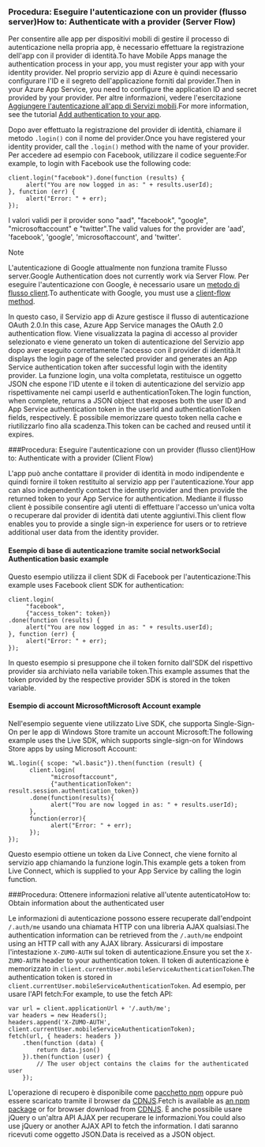 ### <span data-ttu-id="87a42-101"><a name="server-auth"></a>Procedura: Eseguire l'autenticazione con un provider (flusso server)</span><span class="sxs-lookup"><span data-stu-id="87a42-101"><a name="server-auth"></a>How to: Authenticate with a provider (Server Flow)</span></span>
<span data-ttu-id="87a42-102">Per consentire alle app per dispositivi mobili di gestire il processo di autenticazione nella propria app, è necessario effettuare la registrazione dell'app con il provider di identità.</span><span class="sxs-lookup"><span data-stu-id="87a42-102">To have Mobile Apps manage the authentication process in your app, you must register your app with your identity provider.</span></span> <span data-ttu-id="87a42-103">Nel proprio servizio app di Azure è quindi necessario configurare l'ID e il segreto dell'applicazione forniti dal provider.</span><span class="sxs-lookup"><span data-stu-id="87a42-103">Then in your Azure App Service, you need to configure the application ID and secret provided by your provider.</span></span>
<span data-ttu-id="87a42-104">Per altre informazioni, vedere l'esercitazione [Aggiungere l'autenticazione all'app di Servizi mobili](../articles/app-service-mobile/app-service-mobile-cordova-get-started-users.md).</span><span class="sxs-lookup"><span data-stu-id="87a42-104">For more information, see the tutorial [Add authentication to your app](../articles/app-service-mobile/app-service-mobile-cordova-get-started-users.md).</span></span>

<span data-ttu-id="87a42-105">Dopo aver effettuato la registrazione del provider di identità, chiamare il metodo `.login()` con il nome del provider.</span><span class="sxs-lookup"><span data-stu-id="87a42-105">Once you have registered your identity provider, call the `.login()` method with the name of your provider.</span></span> <span data-ttu-id="87a42-106">Per accedere ad esempio con Facebook, utilizzare il codice seguente:</span><span class="sxs-lookup"><span data-stu-id="87a42-106">For example, to login with Facebook use the following code:</span></span>

```
client.login("facebook").done(function (results) {
     alert("You are now logged in as: " + results.userId);
}, function (err) {
     alert("Error: " + err);
});
```

<span data-ttu-id="87a42-107">I valori validi per il provider sono "aad", "facebook", "google", "microsoftaccount" e "twitter".</span><span class="sxs-lookup"><span data-stu-id="87a42-107">The valid values for the provider are 'aad', 'facebook', 'google', 'microsoftaccount', and 'twitter'.</span></span>

> [!NOTE]
> <span data-ttu-id="87a42-108">L'autenticazione di Google attualmente non funziona tramite Flusso server.</span><span class="sxs-lookup"><span data-stu-id="87a42-108">Google Authentication does not currently work via Server Flow.</span></span>  <span data-ttu-id="87a42-109">Per eseguire l'autenticazione con Google, è necessario usare un [metodo di flusso client](#client-auth).</span><span class="sxs-lookup"><span data-stu-id="87a42-109">To authenticate with Google, you must use a [client-flow method](#client-auth).</span></span>

<span data-ttu-id="87a42-110">In questo caso, il Servizio app di Azure gestisce il flusso di autenticazione OAuth 2.0.</span><span class="sxs-lookup"><span data-stu-id="87a42-110">In this case, Azure App Service manages the OAuth 2.0 authentication flow.</span></span>  <span data-ttu-id="87a42-111">Viene visualizzata la pagina di accesso al provider selezionato e viene generato un token di autenticazione del Servizio app dopo aver eseguito correttamente l'accesso con il provider di identità.</span><span class="sxs-lookup"><span data-stu-id="87a42-111">It displays the login page of the selected provider and generates an App Service authentication token after successful login with the identity provider.</span></span> <span data-ttu-id="87a42-112">La funzione login, una volta completata, restituisce un oggetto JSON che espone l'ID utente e il token di autenticazione del servizio app rispettivamente nei campi userId e authenticationToken.</span><span class="sxs-lookup"><span data-stu-id="87a42-112">The login function, when complete, returns a JSON object that exposes both the user ID and App Service authentication token in the userId and authenticationToken fields, respectively.</span></span> <span data-ttu-id="87a42-113">È possibile memorizzare questo token nella cache e riutilizzarlo fino alla scadenza.</span><span class="sxs-lookup"><span data-stu-id="87a42-113">This token can be cached and reused until it expires.</span></span>

###<span data-ttu-id="87a42-114"><a name="client-auth"></a>Procedura: Eseguire l'autenticazione con un provider (flusso client)</span><span class="sxs-lookup"><span data-stu-id="87a42-114"><a name="client-auth"></a>How to: Authenticate with a provider (Client Flow)</span></span>

<span data-ttu-id="87a42-115">L'app può anche contattare il provider di identità in modo indipendente e quindi fornire il token restituito al servizio app per l'autenticazione.</span><span class="sxs-lookup"><span data-stu-id="87a42-115">Your app can also independently contact the identity provider and then provide the returned token to your App Service for authentication.</span></span> <span data-ttu-id="87a42-116">Mediante il flusso client è possibile consentire agli utenti di effettuare l'accesso un'unica volta o recuperare dal provider di identità dati utente aggiuntivi.</span><span class="sxs-lookup"><span data-stu-id="87a42-116">This client flow enables you to provide a single sign-in experience for users or to retrieve additional user data from the identity provider.</span></span>

#### <a name="social-authentication-basic-example"></a><span data-ttu-id="87a42-117">Esempio di base di autenticazione tramite social network</span><span class="sxs-lookup"><span data-stu-id="87a42-117">Social Authentication basic example</span></span>

<span data-ttu-id="87a42-118">Questo esempio utilizza il client SDK di Facebook per l'autenticazione:</span><span class="sxs-lookup"><span data-stu-id="87a42-118">This example uses Facebook client SDK for authentication:</span></span>

```
client.login(
     "facebook",
     {"access_token": token})
.done(function (results) {
     alert("You are now logged in as: " + results.userId);
}, function (err) {
     alert("Error: " + err);
});

```
<span data-ttu-id="87a42-119">In questo esempio si presuppone che il token fornito dall'SDK del rispettivo provider sia archiviato nella variabile token.</span><span class="sxs-lookup"><span data-stu-id="87a42-119">This example assumes that the token provided by the respective provider SDK is stored in the token variable.</span></span>

#### <a name="microsoft-account-example"></a><span data-ttu-id="87a42-120">Esempio di account Microsoft</span><span class="sxs-lookup"><span data-stu-id="87a42-120">Microsoft Account example</span></span>

<span data-ttu-id="87a42-121">Nell'esempio seguente viene utilizzato Live SDK, che supporta Single-Sign-On per le app di Windows Store tramite un account Microsoft:</span><span class="sxs-lookup"><span data-stu-id="87a42-121">The following example uses the Live SDK, which supports single-sign-on for Windows Store apps by using Microsoft Account:</span></span>

```
WL.login({ scope: "wl.basic"}).then(function (result) {
      client.login(
            "microsoftaccount",
            {"authenticationToken": result.session.authentication_token})
      .done(function(results){
            alert("You are now logged in as: " + results.userId);
      },
      function(error){
            alert("Error: " + err);
      });
});

```

<span data-ttu-id="87a42-122">Questo esempio ottiene un token da Live Connect, che viene fornito al servizio app chiamando la funzione login.</span><span class="sxs-lookup"><span data-stu-id="87a42-122">This example gets a token from Live Connect, which is supplied to your App Service by calling the login function.</span></span>

###<span data-ttu-id="87a42-123"><a name="auth-getinfo"></a>Procedura: Ottenere informazioni relative all'utente autenticato</span><span class="sxs-lookup"><span data-stu-id="87a42-123"><a name="auth-getinfo"></a>How to: Obtain information about the authenticated user</span></span>

<span data-ttu-id="87a42-124">Le informazioni di autenticazione possono essere recuperate dall'endpoint `/.auth/me` usando una chiamata HTTP con una libreria AJAX qualsiasi.</span><span class="sxs-lookup"><span data-stu-id="87a42-124">The authentication information can be retrieved from the `/.auth/me` endpoint using an HTTP call with any AJAX library.</span></span>  <span data-ttu-id="87a42-125">Assicurarsi di impostare l'intestazione `X-ZUMO-AUTH` sul token di autenticazione.</span><span class="sxs-lookup"><span data-stu-id="87a42-125">Ensure you set the `X-ZUMO-AUTH` header to your authentication token.</span></span>  <span data-ttu-id="87a42-126">Il token di autenticazione è memorizzato in `client.currentUser.mobileServiceAuthenticationToken`.</span><span class="sxs-lookup"><span data-stu-id="87a42-126">The authentication token is stored in `client.currentUser.mobileServiceAuthenticationToken`.</span></span>  <span data-ttu-id="87a42-127">Ad esempio, per usare l'API fetch:</span><span class="sxs-lookup"><span data-stu-id="87a42-127">For example, to use the fetch API:</span></span>

```
var url = client.applicationUrl + '/.auth/me';
var headers = new Headers();
headers.append('X-ZUMO-AUTH', client.currentUser.mobileServiceAuthenticationToken);
fetch(url, { headers: headers })
    .then(function (data) {
        return data.json()
    }).then(function (user) {
        // The user object contains the claims for the authenticated user
    });
```

<span data-ttu-id="87a42-128">L'operazione di recupero è disponibile come [pacchetto npm](https://www.npmjs.com/package/whatwg-fetch) oppure può essere scaricato tramite il browser da [CDNJS](https://cdnjs.com/libraries/fetch).</span><span class="sxs-lookup"><span data-stu-id="87a42-128">Fetch is available as [an npm package](https://www.npmjs.com/package/whatwg-fetch) or for browser download from [CDNJS](https://cdnjs.com/libraries/fetch).</span></span> <span data-ttu-id="87a42-129">È anche possibile usare jQuery o un'altra API AJAX per recuperare le informazioni.</span><span class="sxs-lookup"><span data-stu-id="87a42-129">You could also use jQuery or another AJAX API to fetch the information.</span></span>  <span data-ttu-id="87a42-130">I dati saranno ricevuti come oggetto JSON.</span><span class="sxs-lookup"><span data-stu-id="87a42-130">Data is received as a JSON object.</span></span>
